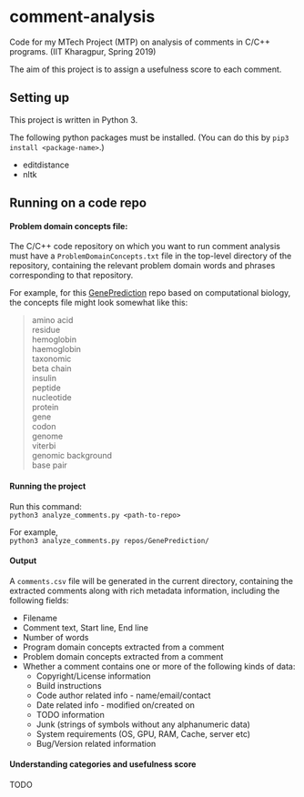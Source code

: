 # comment-analysis
Code for my MTech Project (MTP) on analysis of comments in C/C++ programs. (IIT Kharagpur, Spring 2019)

The aim of this project is to assign a usefulness score to each comment.

## Setting up

This project is written in Python 3.

The following python packages must be installed. (You can do this by `pip3 install <package-name>`.)
* editdistance
* nltk

## Running on a code repo

#### Problem domain concepts file:

The C/C++ code repository on which you want to run comment analysis must have a `ProblemDomainConcepts.txt` file in the top-level directory of the repository, containing the relevant problem domain words and phrases corresponding to that repository.

For example, for this [GenePrediction](https://github.com/AceRoqs/GenePrediction) repo based on computational biology, the concepts file might look somewhat like this:

>amino acid  
residue  
hemoglobin  
haemoglobin  
taxonomic  
beta chain  
insulin  
peptide  
nucleotide  
protein  
gene  
codon  
genome  
viterbi  
genomic background  
base pair

#### Running the project

Run this command:  
`python3 analyze_comments.py <path-to-repo>`

For example,  
`python3 analyze_comments.py repos/GenePrediction/`

#### Output

A `comments.csv` file will be generated in the current directory, containing the extracted comments along with rich metadata information, including the following fields:  
* Filename
* Comment text, Start line, End line
* Number of words
* Program domain concepts extracted from a comment
* Problem domain concepts extracted from a comment
* Whether a comment contains one or more of the following kinds of data:
  * Copyright/License information
  * Build instructions
  * Code author related info - name/email/contact
  * Date related info - modified on/created on
  * TODO information
  * Junk (strings of symbols without any alphanumeric data)
  * System requirements (OS, GPU, RAM, Cache, server etc)
  * Bug/Version related information
  
#### Understanding categories and usefulness score

TODO

